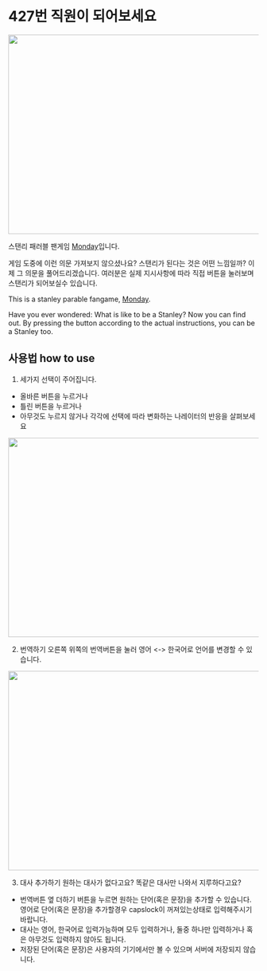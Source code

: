# 427번 직원이 되어보세요

<img src="https://user-images.githubusercontent.com/81071162/173070334-bfc17f72-709f-4c4a-9e5d-9dc1d8305932.png" width="900" height="400">

스탠리 패러블 팬게임 [Monday](https://seunga906.github.io/tobeStanley/)입니다.

게임 도중에 이런 의문 가져보지 않으셨나요?
스탠리가 된다는 것은 어떤 느낌일까?
이제 그 의문을 풀어드리겠습니다.
여러분은 실제 지시사항에 따라 직접 버튼을 눌러보며 스탠리가 되어보실수 있습니다.

This is a stanley parable fangame, [Monday](https://seunga906.github.io/tobeStanley/).

Have you ever wondered: What is like to be a Stanley?
Now you can find out.
By pressing the button according to the actual instructions, you can be a Stanley too.

## 사용법 how to use

1. 세가지 선택이 주어집니다. 
* 올바른 버튼을 누르거나
* 틀린 버튼을 누르거나
* 아무것도 누르지 않거나
각각에 선택에 따라 변화하는 나레이터의 반응을 살펴보세요

<img src="https://user-images.githubusercontent.com/81071162/173070490-25aab88f-04b2-4d56-bd6c-6dbe2f5594ed.png" width="900" height="400">

2. 번역하기
오른쪽 위쪽의 번역버튼을 눌러 영어 <-> 한국어로 언어를 변경할 수 있습니다.

<img src="https://user-images.githubusercontent.com/81071162/173070535-3841acc9-ac30-4912-a2db-82fa2c43c7a5.png" width="900" height="400">

3. 대사 추가하기
원하는 대사가 없다고요? 똑같은 대사만 나와서 지루하다고요?
* 번역버튼 옆 더하기 버튼을 누르면 원하는 단어(혹은 문장)을 추가할 수 있습니다.
영어로 단어(혹은 문장)을 추가할경우 capslock이 꺼져있는상태로 입력해주시기 바랍니다.
* 대사는 영어, 한국어로 입력가능하며 모두 입력하거나, 둘중 하나만 입력하거나 혹은 아무것도 입력하지 않아도 됩니다.
* 저장된 단어(혹은 문장)은 사용자의 기기에서만 볼 수 있으며 서버에 저장되지 않습니다.

